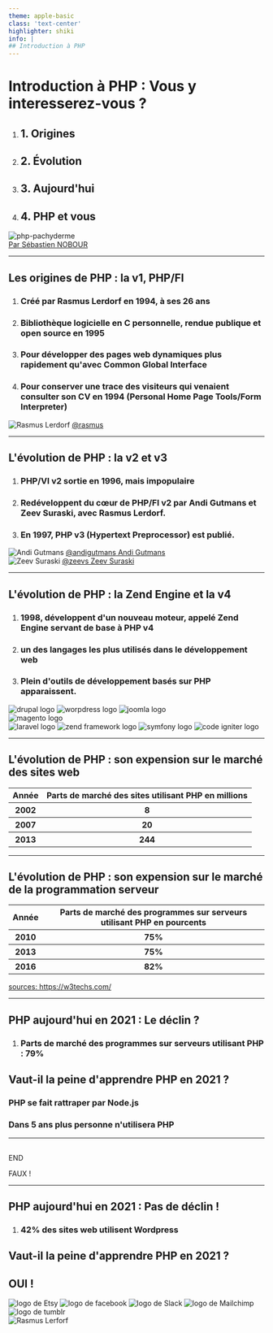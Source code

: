 ```yaml
---
theme: apple-basic 
class: 'text-center' 
highlighter: shiki 
info: |
## Introduction à PHP
---
```


# Introduction à PHP : Vous y interesserez-vous ?

<div class="pt-12 flex flex-row space-x-70">
    <ol class="w-60 relative block flex flex-col space-y-8 text-left">
        <li class="text-xl"><h2>1. Origines</h2></li>
        <li class="text-xl"><h2>2. Évolution</h2></li>
        <li class="text-xl"><h2>3. Aujourd'hui</h2></li>
        <li class="text-xl"><h2>4. PHP et vous</h2></li>
    </ol>
    <img class="" src="/assets/images/1/php_pachyderme.png" alt="php-pachyderme">
</div>
<a class="relative inset-y-30 inset-x-84 text-green-300 opacity-50" href="https://www.linkedin.com/in/snitpro/">Par Sébastien NOBOUR</a>

---

## Les origines de PHP : la v1, PHP/FI 

<div class="page__origines pt-12 flex flex-row space-x-70">
    <ol class="w-60 relative block flex flex-col space-y-6 text-left">
        <li class="text-xl"><h3>Créé par Rasmus Lerdorf en 1994, à ses 26 ans</h3></li>
        <li class="text-xl" v-click="1">
            <h3>Bibliothèque logicielle en C personnelle, rendue publique et open source en 1995</h3>
        </li>
        <li class="text-xl" v-click="2">
            <h3 class="text-yellow-400">
                Pour développer des pages web dynamiques plus rapidement qu'avec Common Global Interface
            </h3>
        </li>
        <li class="text-xl relative bottom-35 bg-black h-40" v-click="3">
            <h3 class="text-green-400">
                Pour conserver une trace des visiteurs qui venaient consulter son CV en 1994
                (Personal Home Page Tools/Form Interpreter) 
            </h3>
        </li>
    </ol>
    <div class="flex flex-col space-y-4">
        <img class="w-40 h-40" src="/assets/images/1/rasmus.jpeg" alt="Rasmus Lerdorf">
        <a href="https://twitter.com/rasmus" target="_blank" class=" 
            text-xl text-light-blue-500"
        >
            <carbon-logo-twitter />@rasmus
        </a>
    </div>
</div>

<!--
né 22 novembre 1968 au Groenland, 
nationalité danois canadien
Ingénieur système

produire des pages web dynamiques plus rapidement qu’avec d’autres langages comme Perl-CGI ( remplir page web de données reçues d’un serveur web distant) 
-->

---

## L'évolution de PHP : la v2 et v3

<div class="page__evolution--v2 pt-12 flex flex-row space-x-70">
    <ol class="w-60 relative block flex flex-col space-y-6 text-left">
        <li class="text-xl"><h3>PHP/VI v2 sortie en 1996, mais impopulaire</h3></li>
        <li class="text-xl" v-click="2">
            <h3>
                Redéveloppent du cœur de PHP/FI v2 par Andi Gutmans et Zeev Suraski, avec Rasmus Lerdorf.
            </h3>
        </li>
        <li class="text-xl" v-click="3">
            <h3>En 1997, PHP v3 (Hypertext Preprocessor) est publié.</h3> 
        </li>
    </ol>
    <div class="flex flex-col space-y-4" v-click="1">
        <section class="section__andy">
            <img class="w-20 h-20" src="/assets/images/2/andi-gutmans.jpeg" alt="Andi Gutmans">
            <a href="https://twitter.com/andigutmans" target="_blank" 
                class="text-xl text-light-blue-500"
            >
                <carbon-logo-twitter />@andigutmans Andi Gutmans
            </a>
        </section>
        <section class="section__zeev">
            <img class="w-20 h-20" src="/assets/images/2/zeev-suraski.jpeg" alt="Zeev Suraski">
            <a href="https://twitter.com/zeevs" target="_blank" alt="twitter de Zeev Suraski" 
                class="text-xl text-light-blue-500"
            >
                <carbon-logo-twitter />@zeevs Zeev Suraski
            </a>
        </section>
    </div>
</div>

<!--
    v3: Ajout d'interfaces pour de multiples bases de données, protocoles et API, la facilité d'extension du langage, OOP
-->

---

## L'évolution de PHP : la Zend Engine et la v4

<div class="page__evolution--v4 pt-12 flex flex-row space-x-30">
    <ol class="w-90 relative block flex flex-col space-y-6 text-left">
        <li class="text-xl"><h3>1998, développent d'un nouveau moteur, appelé Zend Engine servant de base à PHP v4</h3></li>
        <li class="text-xl" v-click="1">
            <h3>un des langages les plus utilisés dans le développement web</h3> 
        </li>
        <li class="text-xl" v-click="2">
            <h3>
                Plein d'outils de développement basés sur PHP apparaissent.
            </h3>
        </li>
    </ol>
    <div class="flex flex-wrap" v-after="2">
        <section class="section__cms flex flex-row space-x-6">
            <img class="w-16 h-16 flex-shrink-0" src="/assets/images/2/drupal.png" alt="drupal logo">
            <img class="w-16 h-16 flex-shrink-0" src="/assets/images/2/wordpress.png" alt="worpdress logo">
            <img class="w-40 h-10 flex-shrink-0" src="/assets/images/2/joomla.png" alt="joomla logo">
            <div class="bg-white h-16 px-2">
                <img class="relative bottom-12 w-60 h-40 flex-shrink-0" 
                    src="/assets/images/2/magento.svg" alt="magento logo"
                >
            </div>
        </section>
        <section class="section__framework flex flex-row space-x-6">
            <img class="w-20 h-20 flex-shrink-0" src="/assets/images/2/laravel.jpeg" alt="laravel logo">
            <img class="w-36 h-20 flex-shrink-0" src="/assets/images/2/zend-framework.png" alt="zend framework logo">
            <img class="w-20 h-20 flex-shrink-0" src="/assets/images/2/symfony.png" alt="symfony logo">
            <img class="w-20 h-20 flex-shrink-0" src="/assets/images/2/codeIgniter.png" alt="code igniter logo">
        </section>
    </div>
</div>

<!-- v4 a une excellente syntaxe. outils: cms et framework se construisent autour -->

---

## L'évolution de PHP : son expension sur le marché des sites web

<div class="page__evolution--expension-sites pt-12 flex flex-col space-x-30">
    <table>
        <tr>
            <th>Année</th>
            <th>Parts de marché des sites utilisant PHP en millions</th>
        </tr>
        <tr v-click="1">
            <th>2002</th>
            <th>8</th>
        </tr>
        <tr v-click="2">
            <th>2007</th>
            <th>20</th>
        </tr>
        <tr v-click="3">
            <th>2013</th>
            <th>244</th>
        </tr>
    </table>
</div>

---

## L'évolution de PHP : son expension sur le marché de la programmation serveur

<div class="page__evolution--expension-seveur pt-12 flex flex-col space-x-30">
    <table>
        <tr>
            <th>Année</th>
            <th>Parts de marché des programmes sur serveurs utilisant PHP en pourcents </th>
        </tr>
        <tr v-click="1">
            <th>2010</th>
            <th>75%</th>
        </tr>
        <tr v-click="2">
            <th>2013</th>
            <th>75%</th>
        </tr>
        <tr v-click="3">
            <th>2016</th>
            <th>82%</th>
        </tr>
    </table>
    <a class="mt-16 text-yellow-400" href="https://w3techs.com/">sources: https://w3techs.com/</a>
</div>

---

## PHP aujourd'hui en 2021 : Le déclin ?

<div class="page__today--decay pt-12 flex flex-col">
    <ol class="w-full block flex flex-col space-y-6 text-left" v-click="1">
        <li class="text-xl">
            <h3>Parts de marché des programmes sur serveurs utilisant PHP : 
                <span class="text-red-400 font-extrabold text-lg">79%</span>
            </h3>
        </li>
    </ol>
    <div class="w-full text-left pt-24" v-click="2">
        <h2 class="text-yellow-400 text-5xl">
            Vaut-il la peine d'apprendre PHP en 2021 ?
        </h2>
    </div>
    <div class="w-full block flex flex-col mt-16 ml-100 space-y-0 text-left text-4xl" v-click="3">
        <h3>PHP se fait rattraper par Node.js</h3>
        <h3>Dans 5 ans plus personne n'utilisera PHP</h3>
    </div>
</div>

---

##

<div class="page__today--fake-end ">
    <div class="absolute mt-50 ml-80">
        <p class="text-8xl">END</p>
    </div>
    <div class="absolute w-100 h-300 mt-45 ml-70 bg-black" v-click="1">
        <p class="text-8xl text-red-600">FAUX !</p>
    </div>
</div>

---

## PHP aujourd'hui en 2021 : Pas de déclin !

<div class="page__today--better-shape pt-12 flex flex-col">
    <ol class="w-full block flex flex-col space-y-6 text-left">
        <li class="text-xl">
            <h3 class="text-green-400 font-extrabold text-lg">42% des sites web utilisent Wordpress</h3>
        </li>
    </ol>
    <div class="w-full flex flex-row space-x-16 text-left pt-24" >
        <h2 class="text-yellow-400 text-5xl" v-click="1">
            Vaut-il la peine d'apprendre PHP en 2021 ?
        </h2>
        <h2 class="text-yellow-400 text-5xl" v-click="2">
            OUI !
        </h2>
    </div>
    <div v-after="2">
        <div class="flex flex-wrap w-full mt-16 space-x-16">
            <img src="/assets/images/3/etsy.png" alt="logo de Etsy" class="flex-none w-20 h-20">
            <img src="/assets/images/3/facebook.png" alt="logo de facebook" class="flex-none w-30 h-20">
            <img src="/assets/images/3/slack.png" alt="logo de Slack" class="flex-none w-28 h-20">
            <img src="/assets/images/3/mailchimp.png" alt="logo de Mailchimp" class="flex-none w-28 h-20">
            <img src="/assets/images/3/tumblr.png" alt="logo de tumblr" class="flex-none h-20 w-20 bg-white">
        </div>
        <img src="/assets/images/3/rasmus-lerdorf-face.jpeg" alt="Rasmus Lerforf" class="absolute w-30 h-20 bottom-16 left-0 rounded-full" v-click="3">
    </div>
</div>

